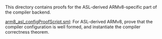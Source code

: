 This directory contains proofs for the ASL-derived ARMv8-specific part of the
compiler backend.

[arm8_asl_configProofScript.sml](arm8_asl_configProofScript.sml):
For ASL-derived ARMv8, prove that the compiler configuration is well formed,
and instantiate the compiler correctness theorem.
